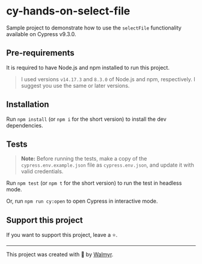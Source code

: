 # cy-hands-on-select-file

Sample project to demonstrate how to use the `selectFile` functionality available on Cypress v9.3.0.

## Pre-requirements

It is required to have Node.js and npm installed to run this project.

> I used versions `v14.17.3` and `8.3.0` of Node.js and npm, respectively. I suggest you use the same or later versions.

## Installation

Run `npm install` (or `npm i` for the short version) to install the dev dependencies.

## Tests

> **Note:** Before running the tests, make a copy of the `cypress.env.example.json` file as `cypress.env.json`, and update it with valid credentials.

Run `npm test` (or `npm t` for the short version) to run the test in headless mode.

Or, run `npm run cy:open` to open Cypress in interactive mode.

## Support this project

If you want to support this project, leave a ⭐.

___

This project was created with 💚 by [Walmyr](https://walmyr.dev).
